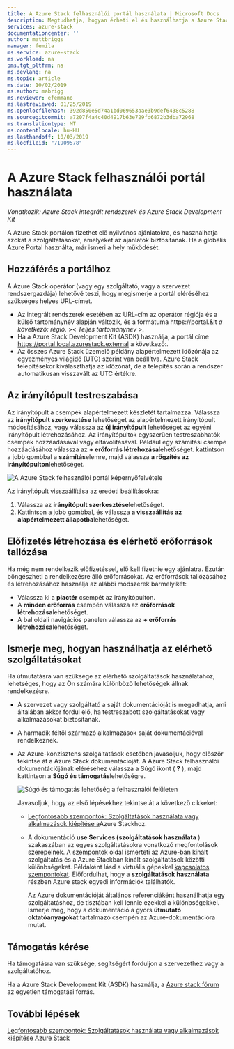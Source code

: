 ```yaml
---
title: A Azure Stack felhasználói portál használata | Microsoft Docs
description: Megtudhatja, hogyan érheti el és használhatja a Azure Stack a felhasználói portált.
services: azure-stack
documentationcenter: ''
author: mattbriggs
manager: femila
ms.service: azure-stack
ms.workload: na
pms.tgt_pltfrm: na
ms.devlang: na
ms.topic: article
ms.date: 10/02/2019
ms.author: mabrigg
ms.reviewer: efemmano
ms.lastreviewed: 01/25/2019
ms.openlocfilehash: 392d850e5d74a1bd069653aae3b9def6438c5288
ms.sourcegitcommit: a7207f4a4c40d4917b63e729fd6872b3dba72968
ms.translationtype: MT
ms.contentlocale: hu-HU
ms.lasthandoff: 10/03/2019
ms.locfileid: "71909578"
---
```

# <a name="use-the-azure-stack-user-portal"></a>A Azure Stack felhasználói portál használata

*Vonatkozik: Azure Stack integrált rendszerek és Azure Stack Development Kit*

A Azure Stack portálon fizethet elő nyilvános ajánlatokra, és használhatja azokat a szolgáltatásokat, amelyeket az ajánlatok biztosítanak. Ha a globális Azure Portal használta, már ismeri a hely működését.

## <a name="access-the-portal"></a>Hozzáférés a portálhoz

A Azure Stack operátor (vagy egy szolgáltató, vagy a szervezet rendszergazdája) lehetővé teszi, hogy megismerje a portál eléréséhez szükséges helyes URL-címet.

- Az integrált rendszerek esetében az URL-cím az operátor régiója és a külső tartománynév alapján változik, és a formátuma https://portal.&lt *a következő: régió.* &gt;&lt; *Teljes tartománynév* &gt;.
- Ha a Azure Stack Development Kit (ASDK) használja, a portál címe https://portal.local.azurestack.external a következő:.
- Az összes Azure Stack üzemelő példány alapértelmezett időzónája az egyezményes világidő (UTC) szerint van beállítva. Azure Stack telepítésekor kiválaszthatja az időzónát, de a telepítés során a rendszer automatikusan visszavált az UTC értékre.

## <a name="customize-the-dashboard"></a>Az irányítópult testreszabása

Az irányítópult a csempék alapértelmezett készletét tartalmazza. Válassza az **irányítópult szerkesztése** lehetőséget az alapértelmezett irányítópult módosításához, vagy válassza az **új irányítópult** lehetőséget az egyéni irányítópult létrehozásához. Az irányítópultok egyszerűen testreszabhatók csempék hozzáadásával vagy eltávolításával. Például egy számítási csempe hozzáadásához válassza az **+ erőforrás létrehozása**lehetőséget. kattintson a jobb gombbal a **számítás**elemre, majd válassza **a rögzítés az irányítópulton**lehetőséget.

![A Azure Stack felhasználói portál képernyőfelvétele](media/azure-stack-use-portal/userportal.png)

Az irányítópult visszaállítása az eredeti beállításokra:
1.  Válassza az **irányítópult szerkesztése**lehetőséget. 
2.  Kattintson a jobb gombbal, és válassza **a visszaállítás az alapértelmezett állapotba**lehetőséget.

## <a name="create-subscription-and-browse-available-resources"></a>Előfizetés létrehozása és elérhető erőforrások tallózása

Ha még nem rendelkezik előfizetéssel, elő kell fizetnie egy ajánlatra. Ezután böngészheti a rendelkezésre álló erőforrásokat. Az erőforrások tallózásához és létrehozásához használja az alábbi módszerek bármelyikét:

- Válassza ki a **piactér** csempét az irányítópulton.
- A **minden erőforrás** csempén válassza az **erőforrások létrehozása**lehetőséget.
- A bal oldali navigációs panelen válassza az **+ erőforrás létrehozása**lehetőséget.

## <a name="learn-how-to-use-available-services"></a>Ismerje meg, hogyan használhatja az elérhető szolgáltatásokat

Ha útmutatásra van szüksége az elérhető szolgáltatások használatához, lehetséges, hogy az Ön számára különböző lehetőségek állnak rendelkezésre.

- A szervezet vagy szolgáltató a saját dokumentációját is megadhatja, ami általában akkor fordul elő, ha testreszabott szolgáltatásokat vagy alkalmazásokat biztosítanak.
- A harmadik féltől származó alkalmazások saját dokumentációval rendelkeznek.
- Az Azure-konzisztens szolgáltatások esetében javasoljuk, hogy először tekintse át a Azure Stack dokumentációját. A Azure Stack felhasználói dokumentációjának eléréséhez válassza a Súgó ikont ( **?** ), majd kattintson a **Súgó és támogatás**lehetőségre.

    ![Súgó és támogatás lehetőség a felhasználói felületen](media/azure-stack-use-portal/HelpAndSupport.png)

    Javasoljuk, hogy az első lépésekhez tekintse át a következő cikkeket:

    - [Legfontosabb szempontok: Szolgáltatások használata vagy alkalmazások kiépítése a](azure-stack-considerations.md)Azure Stackhoz.
    - A dokumentáció **use Services (szolgáltatások használata** ) szakaszában az egyes szolgáltatásokra vonatkozó megfontolások szerepelnek. A szempontok oldal ismerteti az Azure-ban kínált szolgáltatás és a Azure Stackban kínált szolgáltatások közötti különbségeket. Példaként lásd a virtuális gépekkel [kapcsolatos szempontokat](azure-stack-vm-considerations.md). Előfordulhat, hogy a **szolgáltatások használata** részben Azure stack egyedi információk találhatók.

      Az Azure dokumentációját általános referenciáként használhatja egy szolgáltatáshoz, de tisztában kell lennie ezekkel a különbségekkel. Ismerje meg, hogy a dokumentáció a gyors **útmutató oktatóanyagokat** tartalmazó csempén az Azure-dokumentációra mutat.

## <a name="get-support"></a>Támogatás kérése

Ha támogatásra van szüksége, segítségért forduljon a szervezethez vagy a szolgáltatóhoz.

Ha a Azure Stack Development Kit (ASDK) használja, a [Azure stack fórum](https://social.msdn.microsoft.com/Forums/azure/home?forum=azurestack) az egyetlen támogatási forrás.

## <a name="next-steps"></a>További lépések

[Legfontosabb szempontok: Szolgáltatások használata vagy alkalmazások kiépítése Azure Stack](azure-stack-considerations.md)
